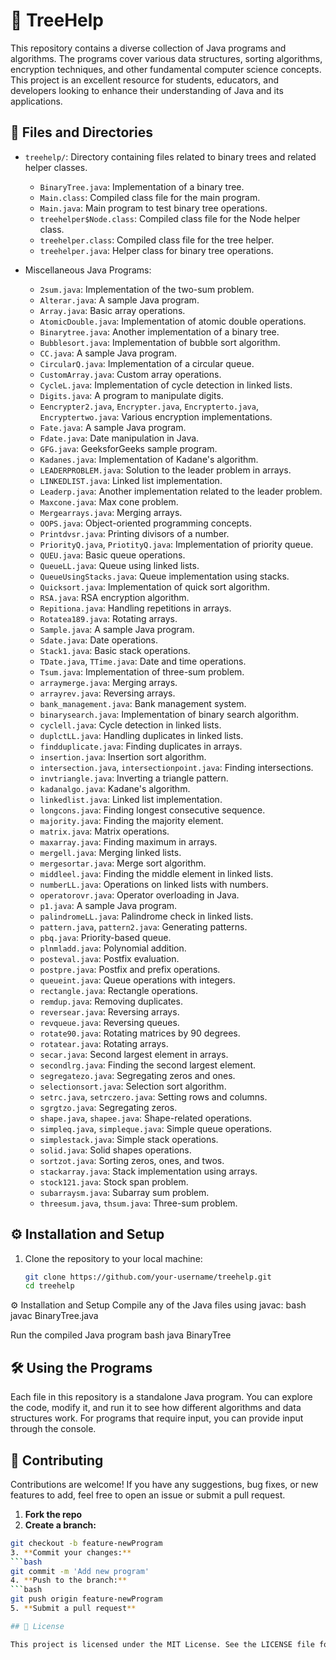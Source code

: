 # 🌳 TreeHelp

This repository contains a diverse collection of Java programs and algorithms. The programs cover various data structures, sorting algorithms, encryption techniques, and other fundamental computer science concepts. This project is an excellent resource for students, educators, and developers looking to enhance their understanding of Java and its applications.

## 📂 Files and Directories

- `treehelp/`: Directory containing files related to binary trees and related helper classes.
  - `BinaryTree.java`: Implementation of a binary tree.
  - `Main.class`: Compiled class file for the main program.
  - `Main.java`: Main program to test binary tree operations.
  - `treehelper$Node.class`: Compiled class file for the Node helper class.
  - `treehelper.class`: Compiled class file for the tree helper.
  - `treehelper.java`: Helper class for binary tree operations.

- Miscellaneous Java Programs:
  - `2sum.java`: Implementation of the two-sum problem.
  - `Alterar.java`: A sample Java program.
  - `Array.java`: Basic array operations.
  - `AtomicDouble.java`: Implementation of atomic double operations.
  - `Binarytree.java`: Another implementation of a binary tree.
  - `Bubblesort.java`: Implementation of bubble sort algorithm.
  - `CC.java`: A sample Java program.
  - `CircularQ.java`: Implementation of a circular queue.
  - `CustomArray.java`: Custom array operations.
  - `CycleL.java`: Implementation of cycle detection in linked lists.
  - `Digits.java`: A program to manipulate digits.
  - `Eencrypter2.java`, `Encrypter.java`, `Encrypterto.java`, `Encryptertwo.java`: Various encryption implementations.
  - `Fate.java`: A sample Java program.
  - `Fdate.java`: Date manipulation in Java.
  - `GFG.java`: GeeksforGeeks sample program.
  - `Kadanes.java`: Implementation of Kadane's algorithm.
  - `LEADERPROBLEM.java`: Solution to the leader problem in arrays.
  - `LINKEDLIST.java`: Linked list implementation.
  - `Leaderp.java`: Another implementation related to the leader problem.
  - `Maxcone.java`: Max cone problem.
  - `Mergearrays.java`: Merging arrays.
  - `OOPS.java`: Object-oriented programming concepts.
  - `Printdvsr.java`: Printing divisors of a number.
  - `PriorityQ.java`, `PriotityQ.java`: Implementation of priority queue.
  - `QUEU.java`: Basic queue operations.
  - `QueueLL.java`: Queue using linked lists.
  - `QueueUsingStacks.java`: Queue implementation using stacks.
  - `Quicksort.java`: Implementation of quick sort algorithm.
  - `RSA.java`: RSA encryption algorithm.
  - `Repitiona.java`: Handling repetitions in arrays.
  - `Rotatea189.java`: Rotating arrays.
  - `Sample.java`: A sample Java program.
  - `Sdate.java`: Date operations.
  - `Stack1.java`: Basic stack operations.
  - `TDate.java`, `TTime.java`: Date and time operations.
  - `Tsum.java`: Implementation of three-sum problem.
  - `arraymerge.java`: Merging arrays.
  - `arrayrev.java`: Reversing arrays.
  - `bank_management.java`: Bank management system.
  - `binarysearch.java`: Implementation of binary search algorithm.
  - `cyclell.java`: Cycle detection in linked lists.
  - `duplctLL.java`: Handling duplicates in linked lists.
  - `findduplicate.java`: Finding duplicates in arrays.
  - `insertion.java`: Insertion sort algorithm.
  - `intersection.java`, `intersectionpoint.java`: Finding intersections.
  - `invtriangle.java`: Inverting a triangle pattern.
  - `kadanalgo.java`: Kadane's algorithm.
  - `linkedlist.java`: Linked list implementation.
  - `longcons.java`: Finding longest consecutive sequence.
  - `majority.java`: Finding the majority element.
  - `matrix.java`: Matrix operations.
  - `maxarray.java`: Finding maximum in arrays.
  - `mergell.java`: Merging linked lists.
  - `mergesortar.java`: Merge sort algorithm.
  - `middleel.java`: Finding the middle element in linked lists.
  - `numberLL.java`: Operations on linked lists with numbers.
  - `operatorovr.java`: Operator overloading in Java.
  - `p1.java`: A sample Java program.
  - `palindromeLL.java`: Palindrome check in linked lists.
  - `pattern.java`, `pattern2.java`: Generating patterns.
  - `pbq.java`: Priority-based queue.
  - `plnmladd.java`: Polynomial addition.
  - `posteval.java`: Postfix evaluation.
  - `postpre.java`: Postfix and prefix operations.
  - `queueint.java`: Queue operations with integers.
  - `rectangle.java`: Rectangle operations.
  - `remdup.java`: Removing duplicates.
  - `reversear.java`: Reversing arrays.
  - `revqueue.java`: Reversing queues.
  - `rotate90.java`: Rotating matrices by 90 degrees.
  - `rotatear.java`: Rotating arrays.
  - `secar.java`: Second largest element in arrays.
  - `secondlrg.java`: Finding the second largest element.
  - `segregatezo.java`: Segregating zeros and ones.
  - `selectionsort.java`: Selection sort algorithm.
  - `setrc.java`, `setrczero.java`: Setting rows and columns.
  - `sgrgtzo.java`: Segregating zeros.
  - `shape.java`, `shapee.java`: Shape-related operations.
  - `simpleq.java`, `simpleque.java`: Simple queue operations.
  - `simplestack.java`: Simple stack operations.
  - `solid.java`: Solid shapes operations.
  - `sortzot.java`: Sorting zeros, ones, and twos.
  - `stackarray.java`: Stack implementation using arrays.
  - `stock121.java`: Stock span problem.
  - `subarraysm.java`: Subarray sum problem.
  - `threesum.java`, `thsum.java`: Three-sum problem.

## ⚙️ Installation and Setup

1. Clone the repository to your local machine:
   ```bash
   git clone https://github.com/your-username/treehelp.git
   cd treehelp
⚙️ Installation and Setup
Compile any of the Java files using javac:
bash
javac BinaryTree.java

Run the compiled Java program
bash
  java BinaryTree

## 🛠 Using the Programs

Each file in this repository is a standalone Java program. You can explore the code, modify it, and run it to see how different algorithms and data structures work. For programs that require input, you can provide input through the console.

## 🤝 Contributing

Contributions are welcome! If you have any suggestions, bug fixes, or new features to add, feel free to open an issue or submit a pull request.

1. **Fork the repo**
2. **Create a branch:**
 ```bash
 git checkout -b feature-newProgram
3. **Commit your changes:**
 ```bash
 git commit -m 'Add new program'
4. **Push to the branch:**
 ```bash
 git push origin feature-newProgram
5. **Submit a pull request**

## 📜 License

This project is licensed under the MIT License. See the LICENSE file for more d
